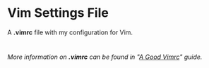 # Vim Settings File

A **.vimrc** file with my configuration for Vim.
#
*More information on **.vimrc** can be found in "[A Good Vimrc](https://dougblack.io/words/a-good-vimrc.html)" guide.*
